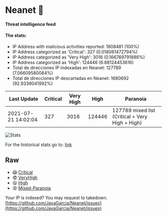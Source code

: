 # Neanet :hocho:
#### Threat intelligence feed
#### The stats:

- IP Address with malicious activities reported: 1808481 (100%)
- IP Address categorized as 'Critical':  327 (0.018081472794%)
- IP Address categorized as 'Very High':  3016 (0.166769791886%)
- IP Address categorized as 'High':  124446 (6.88124453616)
- Total de direcciones IP indexadas en Neanet:  127789 (7.06609580084%)
- Total de direcciones IP descartadas en Neanet:  1680692 (92.9339041992%)

| Last Update | Critical | Very High | High | Paranoia |
| --- | --- | --- | --- | --- |
| 2021-07-21 14:02:04 | 327 | 3016 | 124446 | 127789 mixed list (Critical + Very High + High)|

![Stats](https://docs.google.com/spreadsheets/d/e/2PACX-1vSnaNMIXVabIpDJjufMlzH7poXnshF3mgd8Is1g9ytUEzVsP5my4Trn8f-xkoLLQ38xpL3HtmUexLo6/pubchart?oid=501124687&format=image)

For the historical stats go to: [link](/stats.csv)
## Raw
- :scream: [Critical](https://raw.githubusercontent.com/JavaGarcia/Neanet/master/blacklists/neanet_critical.txt)
- :fearful: [VeryHigh](https://raw.githubusercontent.com/JavaGarcia/Neanet/master/blacklists/neanet_veryHigh.txtt)
- :frowning: [High](https://raw.githubusercontent.com/JavaGarcia/Neanet/master/blacklists/neanet_high.txt)
- :dizzy_face: [Mixed-Paranoia](https://raw.githubusercontent.com/JavaGarcia/Neanet/master/blacklists/neanet_all.txt)


Your IP is indexed? You may request to takedown. [https://github.com/JavaGarcia/Neanet/issues](https://github.com/JavaGarcia/Neanet/issues)






















































































































































































































































































































































































































































































































































































































































































































































































































































































































































































































































































































































































































































































































































































































































































































































































































































































































































































































































































































































































































































































































































































































































































































































































































































































































































































































































































































































































































































































































































































































































































































































































































































































































































































































































































































































































































































































































































































































































































































































































































































































































































































































































































































































































































































































































































































































































































































































































































































































































































































































































































































































































































































































































































































































































































































































































































































































































































































































































































































































































































































































































































































































































































































































































































































































































































































































































































































































































































































































































































































































































































































































































































































































































































































































































































































































































































































































































































































































































































































